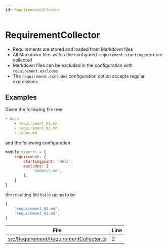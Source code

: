 ```yaml
---
id: RequirementCollector
---
```


# RequirementCollector

-   Requirements are stored and loaded from Markdown files
-   All Markdown files within the configured `requirement.startingpoint` are collected
-   Markdown files can be excluded in the configuration with `requirement.excludes`
-   The `requirement.excludes` configuration option accepts regular expressions

## Examples

Given the following file tree

```yaml
- docs
    - requirement_01.md
    - requirement_02.md
    - index.md
```

and the following configuration

```js
module.exports = {
    requirement: {
        startingpoint: 'docs',
        excludes: [
            'index\\.md',
        ],
    }
}
```

the resulting file list is going to be

```js
[
    'requirement_01.md',
    'requirement_02.md',
]
```

<div class="tracey">

| File                                                                                        | Line |
| ------------------------------------------------------------------------------------------- | ---- |
| [src/Requirement/RequirementCollector.ts](../../src/Requirement/RequirementCollector.ts#L2) | 2    |

</div>
